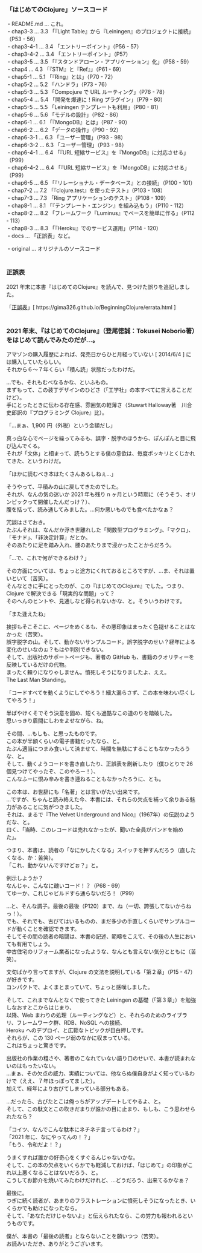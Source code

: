 ### 「はじめてのClojure」ソースコード

・README.md ... これ。<br>
・chap3-3   ... 3.3 「『Light Table』から『Leiningen』のプロジェクトに接続」（P53 - 56）<br>
・chap3-4-1 ... 3.4 「エントリーポイント」（P56 - 57）<br>
・chap3-4-2 ... 3.4 「エントリーポイント」（P57）<br>
・chap3-5   ... 3.5 「『スタンドアローン・アプリケーション』化」（P58 - 59）<br>
・chap4     ... 4.3 「『STM』と『Ref』」（P61 - 69）<br>
・chap5-1   ... 5.1 「『Ring』とは」（P70 - 72）<br>
・chap5-2   ... 5.2 「ハンドラ」（P73 - 76）<br>
・chap5-3   ... 5.3 「Compojure で URL ルーティング」（P76 - 78）<br>
・chap5-4   ... 5.4 「開発を爆速に！Ring プラグイン」（P79 - 80）<br>
・chap5-5   ... 5.5 「Leiningen テンプレートも利用」（P80 - 81）<br>
・chap5-6   ... 5.6 「モデルの設計」（P82 - 86）<br>
・chap6-1   ... 6.1 「『MongoDB』とは」（P87 - 90）<br>
・chap6-2   ... 6.2 「データの操作」（P90 - 92）<br>
・chap6-3-1 ... 6.3 「ユーザー管理」（P93 - 98）<br>
・chap6-3-2 ... 6.3 「ユーザー管理」（P93 - 98）<br>
・chap6-4-1 ... 6.4 「『URL 短縮サービス』を『MongoDB』に対応させる」（P99）<br>
・chap6-4-2 ... 6.4 「『URL 短縮サービス』を『MongoDB』に対応させる」（P99）<br>
・chap6-5   ... 6.5 「『リレーショナル・データベース』との接続」（P100 - 101）<br>
・chap7-2   ... 7.2 「『clojure.test』を使ったテスト」（P103 - 108）<br>
・chap7-3   ... 7.3 「Ring アプリケーションのテスト」（P108 - 109）<br>
・chap8-1   ... 8.1 「『テンプレート・エンジン』を組み込もう」（P110 - 112）<br>
・chap8-2   ... 8.2 「フレームワーク『Luminus』でベースを簡単に作る」（P112 - 113）<br>
・chap8-3   ... 8.3 「『Heroku』でのサービス運用」（P114 - 120）<br>
・docs      ... 「正誤表」など。<br>

・original  ... オリジナルのソースコード<br><br>


### 正誤表

2021 年末に本書『はじめてのClojure』を読んで、見つけた誤りを追記しました。

「[正誤表][1]」[ https\://gima326.github.io/BeginningClojure/errata.html ]<br><br>

[1]: https://gima326.github.io/BeginningClojure/errata.html


### 2021 年末、『はじめてのClojure』（登尾徳誠：Tokusei Noborio著）をはじめて読んでみたのだが…。

アマゾンの購入履歴によれば、発売日からひと月経っていない [ 2014/6/4 ] には購入していたらしい。<br>
それから６〜７年くらい「積ん読」状態だったわけだ。<br>

…でも、それもむべなるかな、といふもの。<br>
まずもって、この装丁デザインのひどさ（「工学社」の本すべてに言えることだけど）。<br>
手にとったときに伝わる存在感、雰囲気の軽薄さ（Stuwart Halloway著　川合史郎訳の『プログラミング Clojure』比）。<br>

「…まぁ、1,900 円（外税）という金額だし」<br>

真っ白な心でページを繰ってみるも、誤字・脱字のほうから、ぽんぽんと目に飛び込んでくる。<br>
それが「文体」と相まって、読もうとする僕の意欲は、毎度ポッキリとくじかれてきた、というわけだ。<br>

「ほかに読むべき本はたくさんあるしねぇ…」<br>

そうやって、平積みの山に戻してきたのでした。<br>
それが、なんの気の迷いか 2021 年も残り n ヶ月という時期に（そうそう、オリンピックって開催したんだっけ？）、<br>
腹を括って、読み通してみました。…何か悪いものでも食べたかなぁ？<br>

冗談はさておき。<br>
たぶんそれは、なんだか浮き世離れした「関数型プログラミング」、「マクロ」、「モナド」、「非決定計算」だとか。<br>
そのあたりに足を踏み入れ、腰のあたりまで浸かったことからだろう。<br>

「…で、これで何ができるわけ？」<br>

その方面については、ちょっと途方にくれておるところですが、…ま、それは置いといて（苦笑）。<br>
そんなときに手にとったのが、この『はじめてのClojure』でした。つまり、Clojure で解決できる「現実的な問題」って？<br>
そのへんのヒントや、見通しなど得られないかな、と。そういうわけです。<br>

「また逢えたね」<br>

挨拶もそこそこに、ページをめくるも、その悪印象はまったく色褪せることはなかった（苦笑）。<br>
誤字脱字の山。そして、動かないサンプルコード。誤字脱字のせい？経年による変化のせいなのぉ？もはや判別できない。<br>
そして、出版社のサポートページも、著者の GitHub も、書籍のクオリティーを反映しているだけの代物。<br>
まったく頼りになりゃしません。憤死しそうになりましたよ、ええ。<br>
The Last Man Standing。<br>

「コードすべてを動くようにしてやろう！細大漏らさず、この本を味わい尽くしてやろう！」<br>

半ばやけくそでそう決意を固め、短くも過酷なこの道のりを踏破した。<br>
思いっきり眉間にしわをよせながら、ね。<br>

その間、…もしも、と思ったものです。<br>
この本が半額くらいの電子書籍だったなら、と。<br>
たぶん適当につまみ食いして済ませて、時間を無駄にすることもなかったろうな、と。<br>
そして、動くようコードを書き直したり、正誤表を刷新したり（僕ひとりで 26 個見つけてやったぞ、このやろー！）、<br>
こんなふーに恨み辛みを書き連ねることもなかったろうに、とも。<br>

この本は、お世辞にも「名著」とは言いがたい出来です。<br>
…ですが、ちゃんと読み終えた今、本書には、それらの欠点を補って余りある魅力があることに気がつきました。<br>
それは、まるで『The Velvet Underground and Nico』（1967年）の伝説のようだな、と。<br>
曰く、「当時、このレコードは売れなかったが、聞いた全員がバンドを始めた」。<br>

つまり、本書は、読者の「なにかしたくなる」スイッチを押すんだろう（直したくなる、か：苦笑）。<br>
「これ、動かないんですけどぉ？」と。<br>

例示しようか？<br>
なんじゃ、こんなに醜いコード！？（P68 - 69）<br>
てゆーか、これじゃビルドすら通らないだろ！（P99）<br>

…と、そんな調子。最後の最後（P120）まで、ね（一切、誇張してないからねっ！）。<br>
でも、それでも、古びてはいるものの、まだ多少の手直しくらいでサンプルコードが動くことを確認できます。<br>
そしてその間の読者の暗闘は、本書の記述、範疇をこえて、その後の人生においても有用でしょう。<br>
中古住宅のリフォーム業者になったような、なんとも言えない気分とともに（苦笑）。<br>

文句ばかり言ってますが、Clojure の文法を説明している「第２章」（P15 - 47）が好きです。<br>
コンパクトで、よくまとまっていて、ちょっと感嘆しました。<br>

そして、これまでなんとなくで使ってきた Leiningen の基礎（「第３章」）を勉強しなおすとこからはじまり、<br>
以降、Web まわりの処理（ルーティングなど）と、それらのためのライブラリ、フレームワーク群、RDB、NoSQL への接続、<br>
Heroku へのデプロイ、と広範なトピックが目白押しです。<br>
それらが、この 130 ページ弱のなかに収まっている。<br>
これはちょっと驚きです。<br>

出版社の作業の粗さや、著者のこなれていない語り口のせいで、本書が読まれないのはもったいない。<br>
…まぁ、その欠点の威力、実績については、他ならぬ僕自身がよく知っているわけで（ええ、７年ほっぽってました）。<br>
加えて、経年により古びてしまっている部分もある。<br>

…だったら、古びたとこは俺っちがアップデートしてやるよ、と。<br>
そして、この駄文とこの吹きだまりが誰かの目に止まり、もしも、こう思わせられたなら？<br>

「コイツ、なんでこんな駄本にネチネチ言ってるわけ？」<br>
「2021 年に、なにやってんの！？」<br>
「もう、令和だよ！？」<br>

うまくすれば誰かの好奇心をくすぐるんじゃないかな。<br>
そして、この本の欠点をいくらかでも軽減しておけば、「はじめて」の印象がこれ以上悪くなることはないだろう、と。<br>
こうしてお節介を焼いてみたわけだけれど、…どうだろう、出来てるかなぁ？<br>

最後に。<br>
つぎに続く読者が、あまりのフラストレーションに憤死しそうになったとき、いくらかでも助けになったなら。<br>
そして、「あなただけじゃないよ」と伝えられたなら、この労力も報われるというものです。<br>

僕が、本書の「最後の読者」とならないことを願いつつ（苦笑）。<br>
お読みいただき、ありがとうございます。<br>

